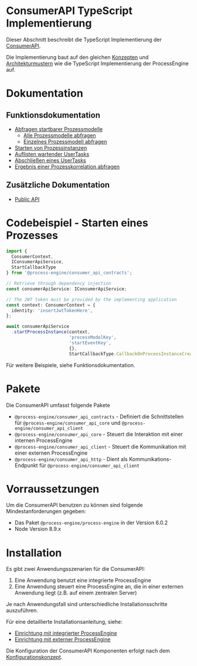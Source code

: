 # ConsumerAPI TypeScript Implementierung

Dieser Abschnitt beschreibt die TypeScript Implementierung der [ConsumerAPI](../../../../api/consumer_api/README.md).

Die Implementierung baut auf den gleichen [Konzepten](../../konzepte/README.md) und [Architekturmustern](../../architektur/README.md)
wie die TypeScript Implementierung der ProcessEngine auf.

# Dokumentation

## Funktionsdokumentation
* [Abfragen startbarer Prozessmodelle](list-startable-process-models.md)
  * [Alle Prozessmodelle abfragen](list-startable-process-models.md#alle-prozessmodelle-abfragen)
  * [Einzelnes Prozessmodell abfragen](list-startable-process-models.md#einzelnes-prozessmodell-abfragen)
* [Starten von Prozessinstanzen](start-process-instance.md)
* [Auflisten wartender UserTasks](list-waiting-usertasks.md)
* [Abschließen eines UserTasks](finish-user-task.md)
* [Ergebnis einer Prozesskorrelation abfragen](get-correlation-result.md)

## Zusätzliche Dokumentation
* [Public API](public_api.md)

# Codebeispiel - Starten eines Prozesses

```TypeScript
import {
  ConsumerContext,
  IConsumerApiService,
  StartCallbackType
} from '@process-engine/consumer_api_contracts';

// Retrieve through dependency injection
const consumerApiService: IConsumerApiService;

// The JWT token must be provided by the implementing application
const context: ConsumerContext = {
  identity: 'insertJwtTokenHere',
};

await consumerApiService
  .startProcessInstance(context,
                        'processModelKey',
                        'startEventKey',
                        {},
                        StartCallbackType.CallbackOnProcessInstanceCreated);
```

Für weitere Beispiele, siehe Funktionsdokumentation.

# Pakete

Die ConsumerAPI umfasst folgende Pakete
- `@process-engine/consumer_api_contracts` - Definiert die Schnittstellen
für `@process-engine/consumer_api_core` und `@process-engine/consumer_api_client`
- `@process-engine/consumer_api_core` - Steuert die Interaktion mit einer
internen ProcessEngine
- `@process-engine/consumer_api_client` - Steuert die Kommunikation mit einer
externen ProcessEngine
- `@process-engine/consumer_api_http` - Dient als Kommunikations-Endpunkt
für `@process-engine/consumer_api_client`

# Vorraussetzungen

Um die ConsumerAPI benutzen zu können sind folgende Mindestanforderungen gegeben:

- Das Paket `@process-engine/process-engine` in der Version 6.0.2
- Node Version 8.9.x

# Installation

Es gibt zwei Anwendungsszenarien für die ConsumerAPI:
1. Eine Anwendung benutzt eine integrierte ProcessEngine
2. Eine Anwendung steuert eine ProcessEngine an, die in einer externen
Anwendung liegt (z.B. auf einem zentralen Server)

Je nach Anwendungsfall sind unterschiedliche Installationsschritte auszuführen.

Für eine detaillierte Installationsanleitung, siehe:
- [Einrichtung mit integrierter ProcessEngine](setup_internal_process_engine.md)
- [Einrichtung mit externer ProcessEngine](setup_external_process_engine.md)

Die Konfiguration der ConsumerAPI Komponenten erfolgt nach dem
[Konfigurationskonzept](../../konzepte/configuration.md).
